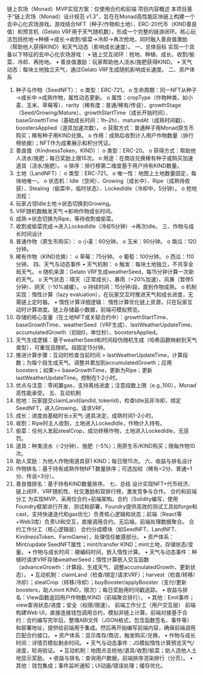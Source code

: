 链上农场（Monad）MVP实现方案：仅使用合约和前端
项目内容概述
本项目基于“链上农场（Monad）设计规范 v1.3”，旨在在Monad高性能区块链上构建一个去中心化农场游戏。游戏结合NFT（种子/作物和土地）、ERC-20代币（KIND善良值）和预言机（Gelato VRF用于天气随机数），形成一个完整的链游闭环。核心玩法包括抢地→种植→成长→收割/偷菜→冷却→再次抢地，同时融入善良值激励（帮助他人获得KIND）和天气动态（影响成长速度）。
一、总体目标
实现一个具备以下特征的去中心化农场游戏：
•	链上交互闭环：抢地、种植、成长、收割/偷菜、冷却、再抢地。
•	善良值激励：玩家帮助他人浇水/施肥获得KIND。
•	天气动态：每块土地独立天气，通过Gelato VRF生成随机影响成长速度。
二、资产体系
1.	种子与作物（SeedNFT）： 
o	类型：ERC-721。
o	生命周期：同一NFT从种子→成长中→成熟作物，属性动态更新。
o	属性：cropType（作物种类，如小麦、玉米、草莓等）、rarity（稀有度：普通/稀有/传说）、growthStage（Seed/Growing/Mature）、growthStartTime（成长开始时间）、baseGrowthTime（基础成长时间：1h–2h）、maturedAt（成熟时间戳）、boostersApplied（道具加速次数）。
o	获取方式：普通种子用Monad原生币购买；稀有种子用KIND兑换。
o	作用：成熟后收割计入用户作物数量（排行榜依据）；NFT作为成果展示和积分凭证。
2.	善良值（KindnessToken，KIND）： 
o	类型：ERC-20。
o	获得方式：帮助他人浇水/施肥；每日奖励上限15次。
o	用途：在商店兑换稀有种子或购买加速道具（浇水/施肥）。
o	排序：排行榜第二维度基于用户持有KIND数量。
3.	土地（LandNFT）： 
o	类型：ERC-721。
o	唯一性：地图上土地数量固定，每块地唯一。
o	状态机：Idle（空闲）、Growing（成长中）、Ripe（成熟待收获）、Stealing（偷菜中，临时状态）、LockedIdle（冷却中，5分钟）。
o	抢地流程： 
1.	玩家占领Idle土地→状态切换到Growing。
2.	VRF随机数触发天气→影响作物成长时间。
3.	成熟→状态切换为Ripe，等待收割或偷菜。
4.	收割或偷菜完成→进入LockedIdle（冷却5分钟）→再次Idle。
三、作物与成长时间设计
1.	普通作物（原生币购买）： 
o	小麦：60分钟。
o	玉米：90分钟。
o	南瓜：120分钟。
2.	稀有作物（KIND兑换）： 
o	草莓：75分钟。
o	葡萄：100分钟。
o	西瓜：110分钟。
四、天气与动态事件
•	天气机制： 
o	触发：每块土地独立，不共享全局天气。
o	随机来源：Gelato VRF生成weatherSeed，每15分钟计算一次新的天气。
o	天气状态：晴天（正常成长）、暴雨（+20%加速）、风暴（暂停5分钟）、阴天（-10%减缓）。
o	持续时间：15分钟/段，直到作物成熟。
o	机制实现：惰性计算（lazy evaluation），在玩家交互时推进天气和成长进度，无需链上定时器。
•	惰性计算详细逻辑： 惰性计算优化链上资源，只在玩家互动时计算进度。链上存储最小数据，前端可模拟预览。 
1.	存储的核心变量（在土地NFT或关联合约中）：growthStartTime、baseGrowthTime、weatherSeed（VRF生成）、lastWeatherUpdateTime、accumulatedGrowth（初始0，单位秒）、boostersApplied。
2.	天气生成逻辑：基于weatherSeed和时间段伪随机生成（哈希函数映射到天气类型），可重现且随机。段固定15分钟。
3.	推进计算步骤：互动时检查当前时间 > lastWeatherUpdateTime，计算段数；为每个段生成天气、调整并累加到accumulatedGrowth；应用boosters；如果>= baseGrowthTime，更新为Ripe；更新lastWeatherUpdateTime。控制在1-2小时。
4.	优点与注意：零闲置gas，支持离线进度；注意段数上限（e.g.,100），Monad高性能承受。
五、互动机制
1.	抢地：玩家提交claimLand(landId, tokenId)，检查Idle且非冷却，绑定SeedNFT，进入Growing，请求VRF。
2.	成长：进度由基础时长±天气-道具决定，成熟时间1-2小时。
3.	收割：Ripe时主人收割，土地进入LockedIdle，作物计入持有。
4.	偷菜：任何人发起stealCrop，成功转移作物，土地进入LockedIdle，无惩罚。
5.	道具：种类浇水（-2分钟）、施肥（-5%）；用原生币/KIND购买；限每作物10次。
6.	助人奖励：为他人作物用道具获1 KIND；每日限15次。
六、收益与排名设计
1.	作物排名：基于持有成熟作物NFT数量排序；可选加权（稀有=2分、普通=1分、传说=3分）。
2.	善良值排名：基于持有KIND数量排序。
七、总结
设计实现NFT+代币经济、链上闭环、VRF随机性、社交激励和双排行榜，激发竞争与合作。
合约和前端分工
为实现MVP，采用仅合约+前端架构。合约（Solidity编写，使用Foundry框架进行开发、测试和部署，Foundry提供高效的测试工具如forge和cast，支持快速迭代和gas优化）负责核心逻辑和状态；前端（React等+Web3库）负责UI和交互，直接调用合约。无后端，前端处理数据聚合。
合约工作分工（核心逻辑层）
合约分成模块（如SeedNFT、LandNFT、KindnessToken、FarmGame），处理信任敏感部分。
•	资产体系：Mint/update SeedNFT属性；mint/transfer KIND；mint土地，存储状态/变量。
•	作物与成长时间：硬编码时间，嵌入惰性计算。
•	天气与动态事件：种植时请求VRF存储weatherSeed；惰性计算嵌入交互函数（advanceGrowth：计算段、生成天气、调整accumulatedGrowth、更新状态）。
•	互动机制：claimLand（检查/绑定/请求VRF）；harvest（检查/转移/冷却）；stealCrop（转移/冷却）；buyBooster/applyBooster（支付/更新boosters，助人mint KIND，限次）；每日奖励用时间戳追踪。
•	收益与排名：View函数返回用户作物数/KIND（前端聚合排行）。
•	其他：Emit事件；view查询状态/进度；安全（权限/限速）。
前端工作分工（用户交互层）
前端构建Web UI，直接连接钱包调用合约，模拟非链上计算。前端对接基于合约：合约编写完毕后，整理ABI文件（JSON格式，包含函数签名、事件等）和部署地址，提供给前端用于集成。然后再开始编写前端内容，确保前端调用匹配合约接口。
•	资产体系：显示库存/商店，触发购买/兑换。
•	作物与成长时间：详情页模拟剩余时间。
•	天气与动态事件：JS模拟惰性计算预览天气/进度，轮询验证。
•	互动机制：地图点击抢地/道具/收割/偷菜；助人选他人土地显示奖励。
•	收益与排名：查询用户数据，前端排序渲染排行（分页）。
•	其他：钱包集成；事件监听通知；UI动画/错误处理；缓存优化。


